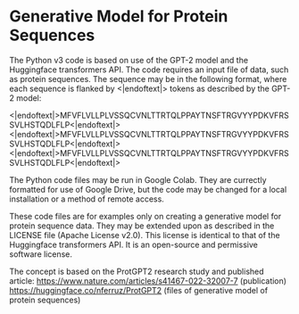 # Generative Model for Protein Sequences

The Python v3 code is based on use of the GPT-2 model and the Huggingface transformers API. The code requires an input file of data, such as protein sequences. The sequence may be in the following format, where each sequence is flanked by <|endoftext|> tokens as described by the GPT-2 model:

<|endoftext|>MFVFLVLLPLVSSQCVNLTTRTQLPPAYTNSFTRGVYYPDKVFRSSVLHSTQDLFLP<|endoftext|>
<|endoftext|>MFVFLVLLPLVSSQCVNLTTRTQLPPAYTNSFTRGVYYPDKVFRSSVLHSTQDLFLP<|endoftext|>
<|endoftext|>MFVFLVLLPLVSSQCVNLTTRTQLPPAYTNSFTRGVYYPDKVFRSSVLHSTQDLFLP<|endoftext|>

The Python code files may be run in Google Colab. They are currectly formatted for use of Google Drive, but the code may be changed for a local installation or a method of remote access.

These code files are for examples only on creating a generative model for protein sequence data. They may be extended upon as described in the LICENSE file (Apache License v2.0). This license is identical to that of the Huggingface transformers API. It is an open-source and permissive software license.

The concept is based on the ProtGPT2 research study and published article:
https://www.nature.com/articles/s41467-022-32007-7 (publication)
https://huggingface.co/nferruz/ProtGPT2 (files of generative model of protein sequences)
